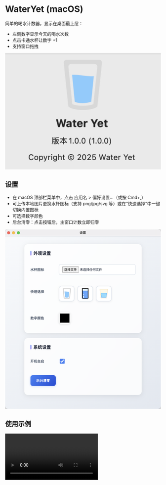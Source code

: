 # WaterYet (macOS)

简单的喝水计数器，显示在桌面最上层：

- 左侧数字显示今天的喝水次数
- 点击卡通水杯让数字 +1
- 支持窗口拖拽

<img src="1.png" alt="1" style="zoom: 150%;" />

## 设置

- 在 macOS 顶部栏菜单中，点击 应用名 > 偏好设置…（或按 Cmd+,）
- 可上传本地图片更换水杯图标（支持 png/jpg/svg 等）或在“快速选择”中一键切换内置图标
- 可选择数字颜色
- 后台清零：点击按钮后，主窗口计数立即归零

![2](2.png)

## 使用示例

<video src="Example.mov"></video>
